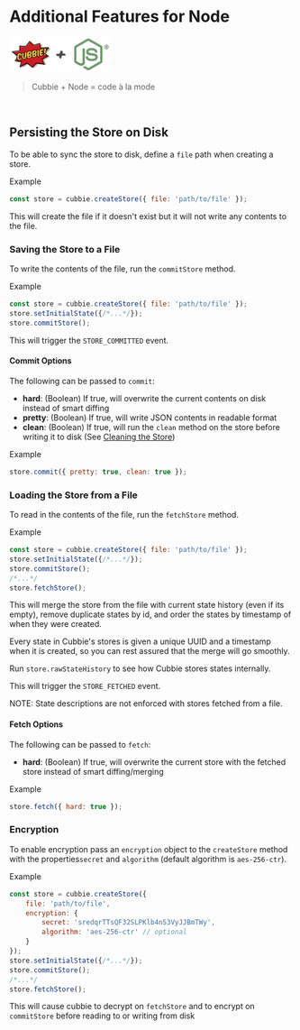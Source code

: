 # Additional Features for Node

<img width="180" alt="cubbie plus node.js" title="cubbie plus node.js" src="https://raw.githubusercontent.com/samueleaton/design/master/cubbie_plus_node.png">

> Cubbie + Node = code à la mode

<br />

## Persisting the Store on Disk

To be able to sync the store to disk, define a `file` path when creating a store.

Example

``` javascript
const store = cubbie.createStore({ file: 'path/to/file' });
```

This will create the file if it doesn't exist but it will not write any contents to the file.

### Saving the Store to a File

To write the contents of the file, run the `commitStore` method.

Example

``` javascript
const store = cubbie.createStore({ file: 'path/to/file' });
store.setInitialState({/*...*/});
store.commitStore();
```

This will trigger the `STORE_COMMITTED` event.

#### Commit Options

The following can be passed to `commit`:

- **hard**: (Boolean) If true, will overwrite the current contents on disk instead of smart diffing
- **pretty**: (Boolean) If true, will write JSON contents in readable format
- **clean**: (Boolean) If true, will run the `clean` method on the store before writing it to disk (See [Cleaning the Store](cleaning_the_store.md))

Example

``` javascript
store.commit({ pretty: true, clean: true });
```

### Loading the Store from a File

To read in the contents of the file, run the `fetchStore` method.

Example

``` javascript
const store = cubbie.createStore({ file: 'path/to/file' });
store.setInitialState({/*...*/});
store.commitStore();
/*...*/
store.fetchStore();
```

This will merge the store from the file with current state history (even if its empty), remove duplicate states by id, and order the states by timestamp of when they were created.

Every state in Cubbie's stores is given a unique UUID and a timestamp when it is created, so you can rest assured that the merge will go smoothly.

Run `store.rawStateHistory` to see how Cubbie stores states internally.

This will trigger the `STORE_FETCHED` event.

NOTE: State descriptions are not enforced with stores fetched from a file.

#### Fetch Options

The following can be passed to `fetch`:

- **hard**: (Boolean) If true, will overwrite the current store with the fetched store instead of smart diffing/merging

Example

``` javascript
store.fetch({ hard: true });
```

### Encryption

To enable encryption pass an `encryption` object to the `createStore` method with the properties`secret` and `algorithm` (default algorithm is `aes-256-ctr`).

Example

``` javascript
const store = cubbie.createStore({
    file: 'path/to/file',
    encryption: {
        secret: 'sredqrTTsQF32SLPKlb4n53VyJJBmTWy',
        algorithm: 'aes-256-ctr' // optional
    }
});
store.setInitialState({/*...*/});
store.commitStore();
/*...*/
store.fetchStore();
```

This will cause cubbie to decrypt on `fetchStore` and to encrypt on `commitStore` before reading to or writing from disk
